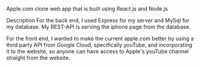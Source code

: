 Apple.com clone web app that is built using React.js and Node.js

Description
For the back end, I used Express for my server and MySql for my database. My REST-API is serving the iphone page from the database.

For the front end, I wanted to make the current apple.com better by using a third party API from Google Cloud, specifically youTube, and incorporating it to the website, so anyone can have access to Apple's youTube channel straight from the website.
